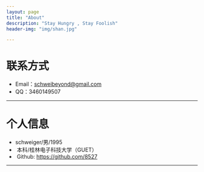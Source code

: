 ```yaml
---
layout: page
title: "About"
description: "Stay Hungry , Stay Foolish"
header-img: "img/shan.jpg"

---
```





# 联系方式

*  Email：schweibeyond@gmail.com
*  QQ：3460149507

* * *

# 个人信息

*   schweiger/男/1995
*  本科/桂林电子科技大学（GUET）
*  Github: <https://github.com/8527>

* * *
